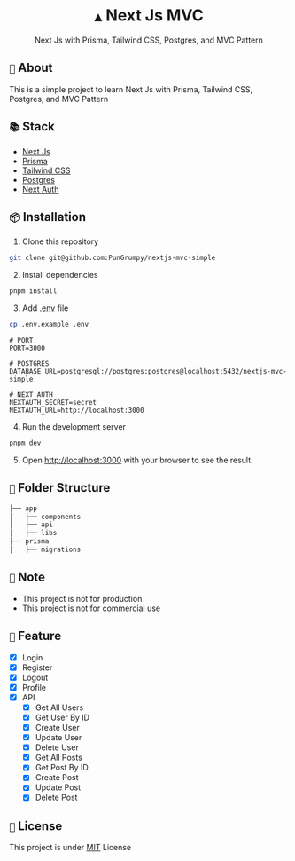 <div align="center">
    <h1><code>▲</code> Next Js MVC</h1>
    <p>Next Js with Prisma, Tailwind CSS, Postgres, and MVC Pattern</p>
</div>

## `📝` About

This is a simple project to learn Next Js with Prisma, Tailwind CSS, Postgres, and MVC Pattern

## `📚` Stack

- [Next Js](https://nextjs.org/)
- [Prisma](https://www.prisma.io/)
- [Tailwind CSS](https://tailwindcss.com/)
- [Postgres](https://www.postgresql.org/)
- [Next Auth](https://next-auth.js.org/)

## `📦` Installation

1. Clone this repository

```bash
git clone git@github.com:PunGrumpy/nextjs-mvc-simple
```

2. Install dependencies

```bash
pnpm install
```

3. Add [.env](./.env.example) file

```bash
cp .env.example .env
```

```env
# PORT
PORT=3000

# POSTGRES
DATABASE_URL=postgresql://postgres:postgres@localhost:5432/nextjs-mvc-simple

# NEXT AUTH
NEXTAUTH_SECRET=secret
NEXTAUTH_URL=http://localhost:3000
```

4. Run the development server

```bash
pnpm dev
```

5. Open [http://localhost:3000](http://localhost:3000) with your browser to see the result.

## `📂` Folder Structure

```bash
├── app
│   ├── components
│   ├── api
│   ├── libs
├── prisma
│   ├── migrations
```

## `📝` Note

- This project is not for production
- This project is not for commercial use

## `📝` Feature

- [x] Login
- [x] Register
- [x] Logout
- [x] Profile
- [x] API
  - [x] Get All Users
  - [x] Get User By ID
  - [x] Create User
  - [x] Update User
  - [x] Delete User
  - [x] Get All Posts
  - [x] Get Post By ID
  - [x] Create Post
  - [x] Update Post
  - [x] Delete Post

## `📝` License

This project is under [MIT](LICENSE) License

```

```
